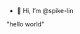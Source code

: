 - 👋 Hi, I’m @spike-lin

"hello world"

<!---
spike-linzw/spike-linzw is a ✨ special ✨ repository because its `README.md` (this file) appears on your GitHub profile.
You can click the Preview link to take a look at your changes.
--->
